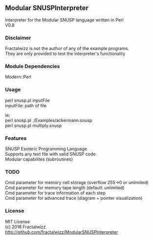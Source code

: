 ## Modular SNUSPInterpreter
Interpreter for the Modular SNUSP language written in Perl<br>
V0.8

### Disclaimer
Fractalwizz is not the author of any of the example programs.<br>
They are only provided to test the interpreter's functionality

### Module Dependencies
Modern::Perl

### Usage
perl snusp.pl inputFile<br>
  inputFile: path of file<br>
  
ie:<br>
perl snusp.pl ./Examples/ackermann.snusp<br>
perl snusp.pl multiply.snusp

### Features
SNUSP Esoteric Programming Language<br>
Supports any text file with valid SNUSP code<br>
Modular capabilites (subroutines)<br>

### TODO
Cmd parameter for memory cell storage (overflow 255->0 or unlimited)<br>
Cmd parameter for memory tape length (default: unlimited)<br>
Cmd parameter for trace information of each step<br>
Cmd parameter for advanced trace (diagram + pointer visualization)

### License
MIT License<br>
(c) 2016 Fractalwizz<br>
http://github.com/fractalwizz/ModularSNUSPInterpreter